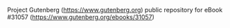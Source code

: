 Project Gutenberg (https://www.gutenberg.org) public repository for eBook #31057 (https://www.gutenberg.org/ebooks/31057)
